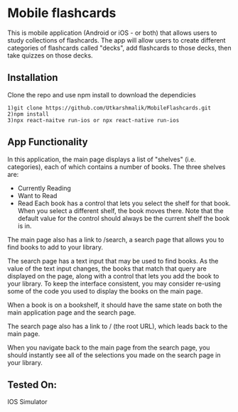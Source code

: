 
# Mobile flashcards

This is mobile application (Android or iOS - or both) that allows users to study collections of flashcards. The app will allow users to create different categories of flashcards called "decks", add flashcards to those decks, then take quizzes on those decks.

## Installation

Clone the repo and use npm install to download the dependicies
```
1)git clone https://github.com/Utkarshmalik/MobileFlashcards.git
2)npm install
3)npx react-naitve run-ios or npx react-native run-ios
```

## App Functionality
In this application, the main page displays a list of "shelves" (i.e. categories), each of which contains a number of books. The three shelves are:

- Currently Reading
- Want to Read
- Read
Each book has a control that lets you select the shelf for that book. When you select a different shelf, the book moves there. Note that the default value for the control should always be the current shelf the book is in.

The main page also has a link to /search, a search page that allows you to find books to add to your library.

The search page has a text input that may be used to find books. As the value of the text input changes, the books that match that query are displayed on the page, along with a control that lets you add the book to your library. To keep the interface consistent, you may consider re-using some of the code you used to display the books on the main page.

When a book is on a bookshelf, it should have the same state on both the main application page and the search page.

The search page also has a link to / (the root URL), which leads back to the main page.

When you navigate back to the main page from the search page, you should instantly see all of the selections you made on the search page in your library.


## Tested On:
IOS Simulator

